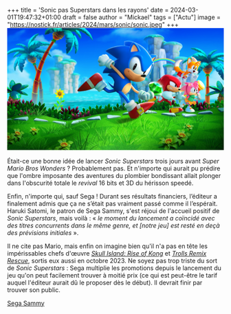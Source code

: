 +++
title = 'Sonic pas Superstars dans les rayons'
date = 2024-03-01T19:47:32+01:00
draft = false
author = "Mickael"
tags = ["Actu"]
image = "https://nostick.fr/articles/2024/mars/sonic/sonic.jpeg"
+++
![Sonic](./sonic.jpeg)

Était-ce une bonne idée de lancer *Sonic Superstars* trois jours avant *Super Mario Bros Wonders* ? Probablement pas. Et n'importe qui aurait pu prédire que l'ombre imposante des aventures du plombier bondissant allait plonger dans l'obscurité totale le *revival* 16 bits et 3D du hérisson speedé.


Enfin, n'importe qui, sauf Sega ! Durant ses résultats financiers, l’éditeur a finalement admis que ça ne s’était pas vraiment passé comme il l’espérait. Haruki Satomi, le patron de Sega Sammy, s'est réjoui de l'accueil positif de *Sonic Superstars*, mais voilà : « *le moment du lancement a coïncidé avec des titres concurrents dans le même genre, et [notre jeu] est resté en deçà des prévisions initiales* ». 

Il ne cite pas Mario, mais enfin on imagine bien qu'il n'a pas en tête les impérissables chefs d'œuvre *[Skull Island: Rise of Kong](https://fr.wikipedia.org/wiki/Skull_Island:_Rise_of_Kong)* et *[Trolls Remix Rescue](https://store.steampowered.com/app/2199930/DreamWorks_Trolls_Remix_Rescue/)*, sortis eux aussi en octobre 2023. Ne soyez pas trop triste du sort de *Sonic Superstars* : Sega multiplie les promotions depuis le lancement du jeu qu'on peut facilement trouver à moitié prix (ce qui est peut-être le tarif auquel l'éditeur aurait dû le proposer dès le début). Il devrait finir par trouver son public.

[Sega Sammy](https://www.segasammy.co.jp/cms/wp-content/uploads/pdf/en/ir/20240209_q3_major_QA_e.pdf)